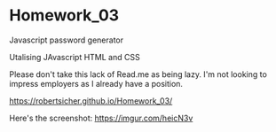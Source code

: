 # Homework_03

Javascript password generator 

Utalising JAvascript HTML and CSS

Please don't take this lack of Read.me as being lazy. I'm not looking to impress employers as I already have a position.

https://robertsicher.github.io/Homework_03/


Here's the screenshot: https://imgur.com/heicN3v 
